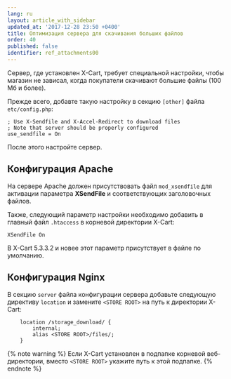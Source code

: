 ```yaml
---
lang: ru
layout: article_with_sidebar
updated_at: '2017-12-28 23:50 +0400'
title: Оптимизация сервера для скачивания больших файлов
order: 40
published: false
identifier: ref_attachments00
---
```

Сервер, где установлен X-Cart, требует специальной настройки, чтобы магазин не зависал, когда покупатели скачивают большие файлы (100 Мб и более). 

Прежде всего, добавте такую настройку в секцию `[other]` файла `etc/config.php`:

```
; Use X-Sendfile and X-Accel-Redirect to download files
; Note that server should be properly configured
use_sendfile = On
```

После этого настройте сервер.

## Конфигурация Apache

На сервере Apache должен присутствовать файл `mod_xsendfile` для активации параметра **XSendFile** и соответствующих заголовочных файлов.

Также, следующий параметр настройки необходимо добавить в главный файл `.htaccess` в корневой директории X-Cart:

```
XSendFile On
```

В X-Cart 5.3.3.2 и новее этот параметр присутствует в файле по умолчанию.

## Конфигурация Nginx

В секцию `server` файла конфигурации сервера добавьте следующую директиву `location` и замените `<STORE ROOT>` на путь к директории X-Cart:

```
    location /storage_download/ {
        internal;
        alias <STORE ROOT>/files/;
    }
```

{% note warning %}
Если X-Cart установлен в подпапке корневой веб-директории, вместо `<STORE ROOT>` укажите путь к этой подпапке.
{% endnote %}

